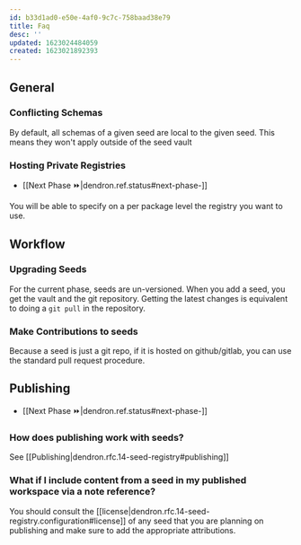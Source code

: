 ```yaml
---
id: b33d1ad0-e50e-4af0-9c7c-758baad38e79
title: Faq
desc: ''
updated: 1623024484059
created: 1623021892393
---
```


## General

### Conflicting Schemas

By default, all schemas of a given seed are local to the given seed. This means they won't apply outside of the seed vault

### Hosting Private Registries
- [[Next Phase ⏩|dendron.ref.status#next-phase-]]

You will be able to specify on a per package level the registry you want to use. 

## Workflow

### Upgrading Seeds

For the current phase, seeds are un-versioned. When you add a seed, you get the vault and the git repository. Getting the latest changes is equivalent to doing a `git pull` in the repository. 

### Make Contributions to seeds

Because a seed is just a git repo, if it is hosted on github/gitlab, you can use the standard pull request procedure.


## Publishing
- [[Next Phase ⏩|dendron.ref.status#next-phase-]]

### How does publishing work with seeds?

See [[Publishing|dendron.rfc.14-seed-registry#publishing]]

### What if I include content from a seed in my published workspace via a note reference?

You should consult the [[license|dendron.rfc.14-seed-registry.configuration#license]] of any seed that you are planning on publishing and make sure to add the appropriate attributions. 